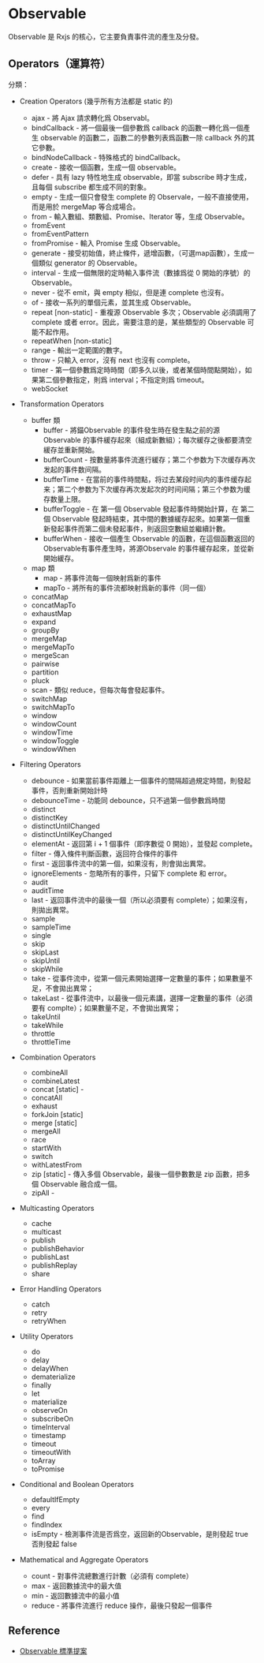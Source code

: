 # Observable

Observable 是 Rxjs 的核心，它主要負責事件流的產生及分發。

## Operators（運算符）

分類：

- Creation Operators (幾乎所有方法都是 static 的)
  * ajax - 將 Ajax 請求轉化爲 Observabl。
  * bindCallback - 將一個最後一個參數爲 callback 的函數一轉化爲一個產生 observable 的函數二，函數二的參數列表爲函數一除 callback 外的其它參數。
  * bindNodeCallback - 特殊格式的 bindCallback。
  * create - 接收一個函數，生成一個 observable。
  * defer - 具有 lazy 特性地生成 observable，即當 subscribe 時才生成，且每個 subscribe 都生成不同的對象。
  * empty - 生成一個只會發生 complete 的 Observale，一般不直接使用，而是用於 mergeMap 等合成場合。
  * from - 輸入數組、類數組、Promise、Iterator 等，生成 Observable。
  * fromEvent
  * fromEventPattern
  * fromPromise - 輸入 Promise 生成 Observable。
  * generate - 接受初始值，終止條件，遞增函數，（可選map函數），生成一個類似 generator 的 Observable。
  * interval - 生成一個無限的定時輸入事件流（數據爲從 0 開始的序號）的 Observable。
  * never - 從不 emit，與 empty 相似，但是連 complete 也沒有。
  * of - 接收一系列的單個元素，並其生成 Observable。
  * repeat [non-static] - 重複源 Observable 多次；Observable 必須調用了 complete 或者 error。因此，需要注意的是，某些類型的 Observable 可能不起作用。
  * repeatWhen [non-static]
  * range - 輸出一定範圍的數字。
  * throw - 只輸入 error，沒有 next 也沒有 complete。
  * timer - 第一個參數爲定時時間（即多久以後，或者某個時間點開始），如果第二個參數指定，則爲 interval；不指定則爲 timeout。
  * webSocket

- Transformation Operators
  * buffer 類
    + buffer - 將錨Observable 的事件發生時在發生點之前的源 Observable 的事件緩存起來（組成新數組）；每次緩存之後都要清空緩存並重新開始。
    + bufferCount - 按數量將事件流進行緩存；第二个参数为下次缓存再次发起的事件数间隔。
    + bufferTime - 在當前的事件時間點，将过去某段时间内的事件缓存起来；第二个参数为下次缓存再次发起次的时间间隔；第三个参数为缓存数量上限。
    + bufferToggle - 在 第一個 Observable 發起事件時開始計算，在 第二個 Observable 發起時結束，其中間的數據緩存起來。如果第一個重新發起事件而第二個未發起事件，則返回空數組並繼續計數。
    + bufferWhen - 接收一個產生 Observable 的函數，在這個函數返回的Observable有事件產生時，將源Observale 的事件緩存起來，並從新開始緩存。
  * map 類
    + map - 將事件流每一個映射爲新的事件
    + mapTo - 將所有的事件流都映射爲新的事件（同一個）
  * concatMap
  * concatMapTo
  * exhaustMap
  * expand
  * groupBy
  * mergeMap
  * mergeMapTo
  * mergeScan
  * pairwise
  * partition
  * pluck
  * scan - 類似 reduce，但每次每會發起事件。
  * switchMap
  * switchMapTo
  * window
  * windowCount
  * windowTime
  * windowToggle
  * windowWhen

- Filtering Operators
  * debounce - 如果當前事件距離上一個事件的間隔超過規定時間，則發起事件，否則重新開始計時
  * debounceTime - 功能同 debounce，只不過第一個參數爲時間
  * distinct
  * distinctKey
  * distinctUntilChanged
  * distinctUntilKeyChanged
  * elementAt - 返回第 i + 1 個事件（即序數從 0 開始），並發起 complete。
  * filter - 傳入條件判斷函數，返回符合條件的事件
  * first - 返回事件流中的第一個，如果沒有，則會拋出異常。
  * ignoreElements - 忽略所有的事件，只留下 complete 和 error。
  * audit
  * auditTime
  * last - 返回事件流中的最後一個（所以必須要有 complete）；如果沒有，則拋出異常。
  * sample
  * sampleTime
  * single
  * skip
  * skipLast
  * skipUntil
  * skipWhile
  * take - 從事件流中，從第一個元素開始選擇一定數量的事件；如果數量不足，不會拋出異常；
  * takeLast - 從事件流中，以最後一個元素講，選擇一定數量的事件（必須要有 complte）；如果數量不足，不會拋出異常；
  * takeUntil
  * takeWhile
  * throttle
  * throttleTime

- Combination Operators
  * combineAll
  * combineLatest
  * concat [static] - 
  * concatAll
  * exhaust
  * forkJoin [static]
  * merge [static]
  * mergeAll
  * race
  * startWith
  * switch
  * withLatestFrom
  * zip [static] - 傳入多個 Observable，最後一個參數數是 zip 函數，把多個 Observable 融合成一個。
  * zipAll - 

- Multicasting Operators
  * cache
  * multicast
  * publish
  * publishBehavior
  * publishLast
  * publishReplay
  * share

- Error Handling Operators
  * catch
  * retry
  * retryWhen

- Utility Operators
  * do
  * delay
  * delayWhen
  * dematerialize
  * finally
  * let
  * materialize
  * observeOn
  * subscribeOn
  * timeInterval
  * timestamp
  * timeout
  * timeoutWith
  * toArray
  * toPromise

- Conditional and Boolean Operators
  * defaultIfEmpty
  * every
  * find
  * findIndex
  * isEmpty - 檢測事件流是否爲空，返回新的Observable，是則發起 true 否則發起 false 

- Mathematical and Aggregate Operators
	* count - 對事件流總數進行計數（必須有 complete）
	* max - 返回數據流中的最大值
	* min - 返回數據流中的最小值
	* reduce - 將事件流進行 reduce 操作，最後只發起一個事件

## Reference

  - [Observable 標準提案](https://github.com/tc39/proposal-observable)